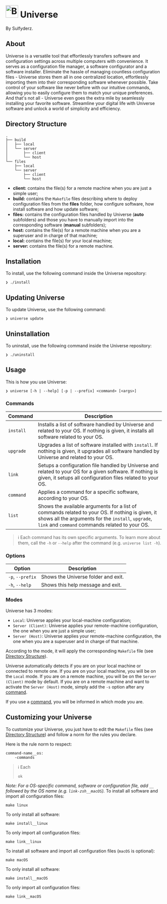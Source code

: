 # <img width="40" height="40" src="https://gitlab.com/uploads/-/system/project/avatar/24016226/galaxy.png" alt="Banner"> Universe
By Sulfyderz.

## About
Universe is a versatile tool that effortlessly transfers software and configuration settings across multiple computers with convenience. It serves as a configuration file manager, a software configurator and a software installer. Eliminate the hassle of managing countless configuration files - Universe stores them all in one centralized location, effortlessly importing them into their corresponding software whenever possible. Take control of your software like never before with our intuitive commands, allowing you to easily configure them to match your unique preferences. And that's not all - Universe even goes the extra mile by seamlessly installing your favorite software. Streamline your digital life with Universe software and unlock a world of simplicity and efficiency.

## Directory Structure
```
.
├── build
│   ├── local
│   └── server
│       ├── client
│       └── host
└── files
    ├── local
    └── server
        ├── client
        └── host
```
- **client:** contains the file(s) for a remote machine when you are just a simple user;
- **build:** contains the `Makefile` files describing where to deploy configuration files from the **files** folder, how configure software, how install software and how update software;
- **files:** contains the configuration files handled by Universe (**auto** subfolders) and those you have to manually import into the corresponding software (**manual** subfolders);
- **host:** contains the file(s) for a remote machine when you are a superuser and in charge of that machine;
- **local:** contains the file(s) for your local machine;
- **server:** contains the file(s) for a remote machine.

## Installation
To install, use the following command inside the Universe repository:
```
❯ ./install
```

## Updating Universe
To update Universe, use the following command:
```
❯ universe update
```

## Uninstallation
To uninstall, use the following command inside the Universe repository:
```
❯ ./uninstall
```

## Usage
This is how you use Universe:
```
❯ universe [-h | --help] [-p | --prefix] <command> [<args>]
```
### Commands
| Command | Description |
| ------ | ------ |
| `install` | Installs a list of software handled by Universe and related to your OS. If nothing is given, it installs all software related to your OS. |
| `upgrade` | Upgrades a list of software installed with `install`. If nothing is given, it upgrades all software handled by Universe and related to your OS. |
| `link` | Setups a configuration file handled by Universe and related to your OS for a given software. If nothing is given, it setups all configuration files related to your OS. |
| `command` | Applies a command for a specific software, according to your OS. |
| `list` | Shows the available arguments for a list of commands related to your OS. If nothing is given, it shows all the arguments for the `install`, `upgrade`, `link` and `command` commands related to your OS. |

> ℹ
> Each command has its own specific arguments. To learn more about them, call the `-h` or `--help` after the command (e.g. `universe list -h`).

### Options
| Option | Description |
| ------ | ------ |
| `-p`, `--prefix` | Shows the Universe folder and exit. |
| `-h`, `--help` | Shows this help message and exit. |

### Modes
Universe has 3 modes: 
- `Local`: Universe applies your local-machine configuration; 
- `Server (Client)`: Universe applies your remote-machine configuration, the one when you are just a simple user;
- `Server (Host)`: Universe applies your remote-machine configuration, the one when you are a superuser and in charge of that machine.

According to the mode, it will apply the corresponding `Makefile` file (see [Directory Structure](#directory-structure)).

Universe automatically detects if you are on your local machine or connected to remote one. If you are on your local machine, you will be on the `Local` mode. If you are on a remote machine, you will be on the `Server (Client)` mode by default. If you are on a remote machine and want to activate the `Server (Host)` mode, simply add the `-s` option after any [command](#commands).

If you use a [command](#commands), you will be informed in which mode you are.

## Customizing your Universe
To customize your Universe, you just have to edit the `Makefile` files (see [Directory Structure](#directory-structure)) and follow a norm for the rules you declare.

Here is the rule norm to respect:
```
command-name__os:
    -commands
```


> ℹ
> Each
> ```
> ok
> ```


*Note: For a OS-specific command, software or configuration file, add `__` followed by the OS name (e.g. `link-zsh__macOS`).*
To install all software and import all configuration files:
```
make linux
```
To only install all software:
```
make install__linux
```
To only import all configuration files:
```
make link__linux
```
To install all software and import all configuration files (`macOS` is optional):
```
make macOS
```
To only install all software:
```
make install__macOS
```
To only import all configuration files:
```
make link__macOS
```
